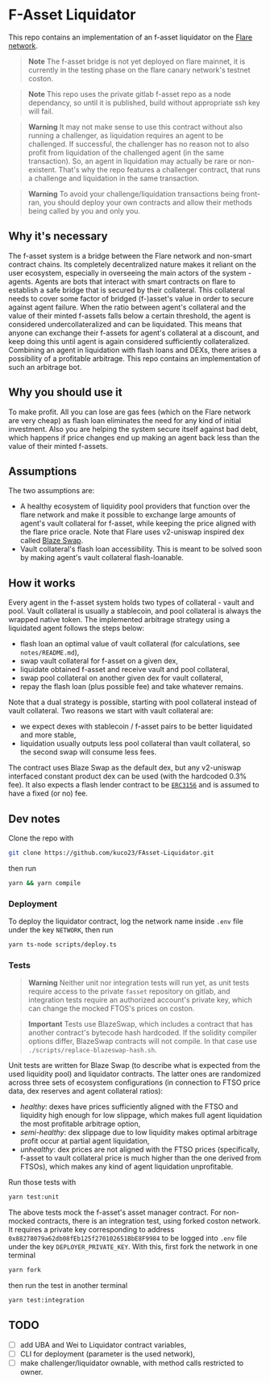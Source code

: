 # F-Asset Liquidator

This repo contains an implementation of an f-asset liquidator on the [Flare network](https://flare.network/).

> **Note**
> The f-asset bridge is not yet deployed on flare mainnet, it is currently in the testing phase on the flare canary network's testnet coston.

> **Note**
> This repo uses the private gitlab f-asset repo as a node dependancy, so until it is published, build without appropriate ssh key will fail.

> **Warning**
> It may not make sense to use this contract without also running a challenger, as liquidation requires an agent to be challenged. If successful, the challenger has no reason not to also profit from liquidation of the challenged agent (in the same transaction). So, an agent in liquidation may actually be rare or non-existent. That's why the repo features a challenger contract, that runs a challenge and liquidation in the same transaction.

> **Warning**
> To avoid your challenge/liquidation transactions being front-ran, you should deploy your own contracts and allow their methods being called by you and only you.

## Why it's necessary

The f-asset system is a bridge between the Flare network and non-smart contract chains. Its completely decentralized nature makes it reliant on the user ecosystem, especially in overseeing the main actors of the system - agents. Agents are bots that interact with smart contracts on flare to establish a safe bridge that is secured by their collateral. This collateral needs to cover some factor of bridged (f-)asset's value in order to secure against agent failure. When the ratio between agent's collateral and the value of their minted f-assets falls below a certain threshold, the agent is considered undercollateralized and can be liquidated. This means that anyone can exchange their f-assets for agent's collateral at a discount, and keep doing this until agent is again considered sufficiently collateralized. Combining an agent in liquidation with flash loans and DEXs, there arises a possibility of a profitable arbitrage. This repo contains an implementation of such an arbitrage bot.

## Why you should use it

To make profit. All you can lose are gas fees (which on the Flare network are very cheap) as flash loan eliminates the need for any kind of initial investment. Also you are helping the system secure itself against bad debt, which happens if price changes end up making an agent back less than the value of their minted f-assets.

## Assumptions

The two assumptions are:

- A healthy ecosystem of liquidity pool providers that function over the flare network and make it possible to exchange large amounts of agent's vault collateral for f-asset, while keeping the price aligned with the flare price oracle. Note that Flare uses v2-uniswap inspired dex called [Blaze Swap](https://blazeswap.xyz/).
- Vault collateral's flash loan accessibility. This is meant to be solved soon by making agent's vault collateral flash-loanable.

## How it works

Every agent in the f-asset system holds two types of collateral - vault and pool. Vault collateral is usually a stablecoin, and pool collateral is always the wrapped native token. The implemented arbitrage strategy using a liquidated agent follows the steps below:
- flash loan an optimal value of vault collateral (for calculations, see `notes/README.md`),
- swap vault collateral for f-asset on a given dex,
- liquidate obtained f-asset and receive vault and pool collateral,
- swap pool collateral on another given dex for vault collateral,
- repay the flash loan (plus possible fee) and take whatever remains.

Note that a dual strategy is possible, starting with pool collateral instead of vault collateral. Two reasons we start with vault collateral are:
- we expect dexes with stablecoin / f-asset pairs to be better liquidated and more stable,
- liquidation usually outputs less pool collateral than vault collateral, so the second swap will consume less fees.

The contract uses Blaze Swap as the default dex, but any v2-uniswap interfaced constant product dex can be used (with the hardcoded 0.3% fee). It also expects a flash lender contract to be [`ERC3156`](https://github.com/OpenZeppelin/openzeppelin-contracts/blob/master/contracts/interfaces/IERC3156FlashLender.sol) and is assumed to have a fixed (or no) fee.

## Dev notes

Clone the repo with
```sh
git clone https://github.com/kuco23/FAsset-Liquidator.git
```
then run
```sh
yarn && yarn compile
```

### Deployment

To deploy the liquidator contract, log the network name inside `.env` file under the key `NETWORK`, then run
```sh
yarn ts-node scripts/deploy.ts
```

### Tests

> **Warning**
> Neither unit nor integration tests will run yet, as unit tests require access to the private `fasset` repository on gitlab, and integration tests require an authorized account's private key, which can change the mocked FTOS's prices on coston.

> **Important**
> Tests use BlazeSwap, which includes a contract that has another contract's bytecode hash hardcoded. If the solidity compiler options differ, BlazeSwap contracts will not compile. In that case use `./scripts/replace-blazeswap-hash.sh`.

Unit tests are written for Blaze Swap (to describe what is expected from the used liquidity pool) and liquidator contracts. The latter ones are randomized across three sets of ecosystem configurations (in connection to FTSO price data, dex reserves and agent collateral ratios):
- *healthy*: dexes have prices sufficiently aligned with the FTSO and liquidity high enough for low slippage, which makes full agent liquidation the most profitable arbitrage option,
- *semi-healthy*: dex slippage due to low liquidity makes optimal arbitrage profit occur at partial agent liquidation,
- *unhealthy*: dex prices are not aligned with the FTSO prices (specifically, f-asset to vault collateral price is much higher than the one derived from FTSOs), which makes any kind of agent liquidation unprofitable.

Run those tests with
```sh
yarn test:unit
```

The above tests mock the f-asset's asset manager contract. For non-mocked contracts, there is an integration test, using forked coston network. It requires a private key corresponding to address `0x88278079a62db08fEb125f270102651BbE8F9984` to be logged into `.env` file under the key `DEPLOYER_PRIVATE_KEY`. With this, first fork the network in one terminal
```sh
yarn fork
```
then run the test in another terminal
```sh
yarn test:integration
```

## TODO
- [ ] add UBA and Wei to Liquidator contract variables,
- [ ] CLI for deployment (parameter is the used network),
- [ ] make challenger/liquidator ownable, with method calls restricted to owner.